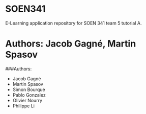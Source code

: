 ﻿# SOEN341
E-Learning application repository for SOEN 341 team 5 tutorial A.

Authors: Jacob Gagné, Martin Spasov
=======

###Authors:

* Jacob Gagné
* Martin Spasov
* Simon Bourque
* Pablo Gonzalez
* Olivier Nourry
* Philippe Li


